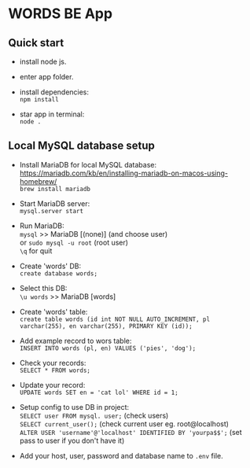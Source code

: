 # WORDS BE App

## Quick start
- install node js.
- enter app folder.
- install dependencies: \
`npm install`

- star app in terminal: \
`node .`

## Local MySQL database setup
- Install MariaDB for local MySQL database: \
https://mariadb.com/kb/en/installing-mariadb-on-macos-using-homebrew/ \
`brew install mariadb`

- Start MariaDB server: \
`mysql.server start`

- Run MariaDB: \
`mysql` >> MariaDB [(none)] (and choose user) \
or `sudo mysql -u root` (root user) \
`\q` for quit

- Create 'words' DB: \
`create database words;`

 - Select this DB: \
`\u words` >> MariaDB [words]

- Create 'words' table: \
`create table words (id int NOT NULL AUTO_INCREMENT, pl varchar(255), en varchar(255), PRIMARY KEY (id));`

- Add example record to wors table: \
`INSERT INTO words (pl, en) VALUES ('pies', 'dog');`

- Check your records: \
`SELECT * FROM words;`

- Update your record: \
`UPDATE words SET en = 'cat lol' WHERE id = 1;`

- Setup config to use DB in project: \
`SELECT user FROM mysql. user;` (check users) \
`SELECT current_user();` (check current user eg. root@localhost) \
`ALTER USER 'username'@'localhost' IDENTIFIED BY 'yourpa$$';` (set pass to user if you don't have it)

- Add your host, user, password and database name to `.env` file.
